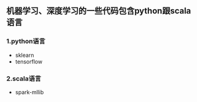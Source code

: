 ## 机器学习、深度学习的一些代码包含python跟scala语言
### 1.python语言
  - sklearn
  - tensorflow

### 2.scala语言
  - spark-mllib